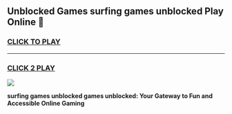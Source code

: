 
## Unblocked Games surfing games unblocked Play Online 👋
<h3>
<a href="https://news.freeplayer.one?title=surfing_games_unblocked&ref=17F">CLICK TO PLAY</a></h3>
<hr>

<h3>
<a href="https://news.freeplayer.one?title=surfing_games_unblocked&ref=17F">CLICK 2 PLAY</a>
  
</h3>

<a href="https://news.freeplayer.one?title=surfing_games_unblocked&ref=17F/"><img src="https://clearcache.store/games.png"></a>


**surfing games unblocked games unblocked: Your Gateway to Fun and Accessible Online Gaming**
